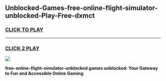 
## Unblocked-Games-free-online-flight-simulator-unblocked-Play-Free-dxmct
<h3>
<a href="https://premium76.site?title=free-online-flight-simulator-unblocked&ref=21A">CLICK TO PLAY</a></h3>
<hr>

<h3>
<a href="https://premium76.site?title=free-online-flight-simulator-unblocked&ref=21A">CLICK 2 PLAY</a>
  
</h3>

<a href="https://premium76.site?title=free-online-flight-simulator-unblocked&ref=21A"><img src="https://clearcache.store/games.png"></a>


**free-online-flight-simulator-unblocked games unblocked: Your Gateway to Fun and Accessible Online Gaming**
